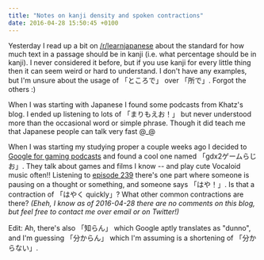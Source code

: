 ```yaml
---
title: "Notes on kanji density and spoken contractions"
date: 2016-04-28 15:50:45 +0100
---
```


[learn-jp]: https://www.reddit.com/r/LearnJapanese
[geemu-gg]: https://www.google.com/search?q=%E3%82%B2%E3%83%BC%E3%83%A0%E3%83%9D%E3%83%83%E3%83%89%E3%82%AD%E3%83%A3%E3%82%B9%E3%83%88&ie=utf-8&oe=utf-8

Yesterday I read up a bit on [/r/learnjapanese][learn-jp] about the standard for
how much text in a passage should be in kanji (i.e. what percentage should be in
kanji). I never considered it before, but if you use kanji for every little
thing then it can seem weird or hard to understand. I don't have any examples,
but I'm unsure about the usage of 「ところで」 over 「所で」. Forgot the others
:)

When I was starting with Japanese I found some podcasts from Khatz's blog. I
ended up listening to lots of 「まりもえお！」 but never understood more than
the occasional word or simple phrase. Though it did teach me that Japanese
people can talk very fast @\_@

When I was starting my studying proper a couple weeks ago I decided to [Google
for gaming podcasts][geemu-gg] and found a cool one named 「gdx2ゲームらじお」.
They talk about games and films I know -- and play cute Vocaloid music often!!
Listening to [episode 239](http://gdgdgame.seesaa.net/article/430127489.html)
there's one part where someone is pausing on a thought or something, and someone
says 「はや！」. Is that a contraction of 「はやく quickly」? What other common
contractions are there? *(Eheh, I know as of 2016-04-28 there are no comments on
this blog, but feel free to contact me over email or on Twitter!)*

Edit: Ah, there's also 「知らん」 which Google aptly translates as "dunno", and
I'm guessing 「分からん」 which I'm assuming is a shortening of 「分からない」.
